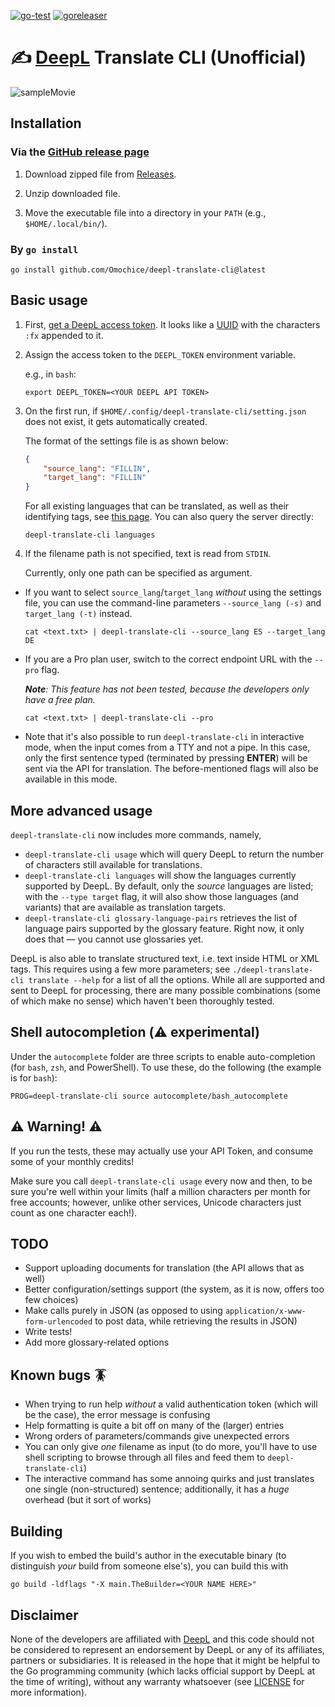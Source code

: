 [![go-test](https://github.com/Omochice/deepl-translate-cli/actions/workflows/ci.yml/badge.svg?branch=main)](https://github.com/Omochice/deepl-translate-cli/actions/workflows/ci.yml)
[![goreleaser](https://github.com/Omochice/deepl-translate-cli/actions/workflows/autorelease.yml/badge.svg)](https://github.com/Omochice/deepl-translate-cli/actions/workflows/autorelease.yml)

# ✍️ [DeepL](https://www.deepl.com) Translate CLI (Unofficial)

![sampleMovie](https://i.gyazo.com/09a4801d44e85980f83666dceda0166e.gif)

## Installation

### Via the [GitHub release page](https://github.com/Omochice/deepl-translate-cli/releases)

1. Download zipped file from [Releases](https://github.com/Omochice/deepl-translate-cli/releases).

2. Unzip downloaded file.

3. Move the executable file into a directory in your `PATH` (e.g., `$HOME/.local/bin/`).

### By `go install`

```console
go install github.com/Omochice/deepl-translate-cli@latest
```

## Basic usage

1. First, [get a DeepL access token](https://www.deepl.com/docs-api). It looks like a [UUID](https://en.wikipedia.org/wiki/Universally_unique_identifier) with the characters `:fx` appended to it.

2. Assign the access token to the `DEEPL_TOKEN` environment variable.

    e.g., in `bash`:

    ```console
    export DEEPL_TOKEN=<YOUR DEEPL API TOKEN>
    ```

3. On the first run, if `$HOME/.config/deepl-translate-cli/setting.json` does not exist, it gets automatically created.

    The format of the settings file is as shown below:

    ```json
    {
    	"source_lang": "FILLIN",
    	"target_lang": "FILLIN"
    }
    ```

    For all existing languages that can be translated, as well as their identifying tags, see [this page](https://www.deepl.com/docs-api/translating-text/request/). You can also query the server directly:

    ```console
    deepl-translate-cli languages

    ```

4. If the filename path is not specified, text is read from `STDIN`.

    Currently, only one path can be specified as argument.

-   If you want to select `source_lang`/`target_lang` _without_ using the settings file, you can use the command-line parameters `--source_lang (-s)` and `target_lang (-t)` instead.

    ```console
    cat <text.txt> | deepl-translate-cli --source_lang ES --target_lang DE
    ```

-   If you are a Pro plan user, switch to the correct endpoint URL with the `--pro` flag.

    _**Note**: This feature has not been tested, because the developers only have a free plan._

    ```console
    cat <text.txt> | deepl-translate-cli --pro

    ```

-   Note that it's also possible to run `deepl-translate-cli` in interactive mode, when the input comes from a TTY and not a pipe. In this case, only the first sentence typed (terminated by pressing **ENTER**) will be sent via the API for translation. The before-mentioned flags will also be available in this mode.

## More advanced usage

`deepl-translate-cli` now includes more commands, namely,

-   `deepl-translate-cli usage` which will query DeepL to return the number of characters still available for translations.
-   `deepl-translate-cli languages` will show the languages currently supported by DeepL. By default, only the _source_ languages are listed; with the `--type target` flag, it will also show those languages (and variants) that are available as translation targets.
-   `deepl-translate-cli glossary-language-pairs` retrieves the list of language pairs supported by the glossary feature. Right now, it only does that — you cannot use glossaries yet.

DeepL is also able to translate structured text, i.e. text inside HTML or XML tags. This requires using a few more parameters; see `./deepl-translate-cli translate --help` for a list of all the options. While all are supported and sent to DeepL for processing, there are many possible combinations (some of which make no sense) which haven't been thoroughly tested.

## Shell autocompletion (⚠️ experimental)

Under the `autocomplete` folder are three scripts to enable auto-completion (for `bash`, `zsh`, and PowerShell). To use these, do the following (the example is for `bash`):

```console
PROG=deepl-translate-cli source autocomplete/bash_autocomplete
```

## ⚠️ Warning! ⚠️

If you run the tests, these may actually use your API Token, and consume some of your monthly credits!

Make sure you call `deepl-translate-cli usage` every now and then, to be sure you're well within your limits (half a million characters per month for free accounts; however, unlike other services, Unicode characters just count as one character each!).

## TODO

-   Support uploading documents for translation (the API allows that as well)
-   Better configuration/settings support (the system, as it is now, offers too few choices)
-   Make calls purely in JSON (as opposed to using `application/x-www-form-urlencoded` to post data, while retrieving the results in JSON)
-   Write tests!
-   Add more glossary-related options

## Known bugs 🪳

-   When trying to run help _without_ a valid authentication token (which will be the case), the error message is confusing
-   Help formatting is quite a bit off on many of the (larger) entries
-   Wrong orders of parameters/commands give unexpected errors
-   You can only give _one_ filename as input (to do more, you'll have to use shell scripting to browse through all files and feed them to `deepl-translate-cli`)
-   The interactive command has some annoing quirks and just translates one single (non-structured) sentence; additionally, it has a _huge_ overhead (but it sort of works)

## Building

If you wish to embed the build's author in the executable binary (to distinguish _your_ build from someone else's), you can build this with

```console
go build -ldflags "-X main.TheBuilder=<YOUR NAME HERE>"
```

## Disclaimer

None of the developers are affiliated with [DeepL](https://www.deepl.com/) and this code should not be considered to represent an endorsement by DeepL or any of its affiliates, partners or subsidiaries. It is released in the hope that it might be helpful to the Go programming community (which lacks official support by DeepL at the time of writing), without any warranty whatsoever (see [LICENSE](./LICENSE) for more information).
